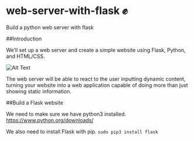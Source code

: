 # web-server-with-flask ✊
Build a python web server with flask

##Introduction

We’ll set up a web server and create a simple website using Flask, Python, and HTML/CSS.

![Alt Text](https://thepracticaldev.s3.amazonaws.com/i/ab998c3t8xd4kf2ed91g.png)

The web server will be able to react to the user inputting dynamic content, turning your website into a web application capable of doing more than just showing static information.

##Build a Flask website

We need to make sure we have python3 installed. https://www.python.org/downloads/

We also need to install Flask with pip. 
```sudo pip3 install flask```
